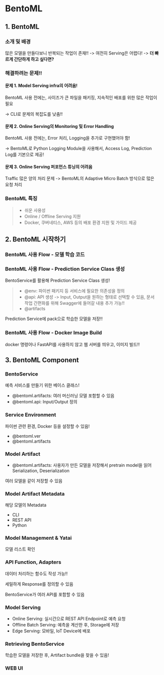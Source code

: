 # BentoML

## 1. BentoML

### 소개 및 배경

많은 모델을 만들다보니 반복되는 작업이 존재!! -> 여전히 Serving은 어렵다! -> **더 빠르게 간단하게 하고 싶다면?**

### 해결하려는 문제!!

#### 문제 1. Model Serving infra의 어려움!

BentoML 사용 전에는, 사이즈가 큰 파일을 패키징, 지속적인 배포를 위한 많은 작업이 필요

-> CLI로 문제의 복잡도를 낮춤!!

#### 문제 2. Online Serving의 Monitoring 및 Error Handling

BentoML 사용 전에는, Error 처리, Logging을 추가로 구현했어야 함!

-> BentoML로 Python Logging Module을 사용해서, Access Log, Prediction Log를 기본으로 제공!

#### 문제 3. Online Serving 퍼포먼스 튜닝의 어려움

Traffic 많은 양의 처리 문제 -> BentoML의 Adaptive Micro Batch 방식으로 많은 요청 처리

### BentoML 특징

> * 쉬운 사용성
> * Online / Offline Serving 지원
> * Docker, 쿠버네티스, AWS 등의 배포 환경 지원 및 가이드 제공

## 2. BentoML 시작하기

### BentoML 사용 Flow - 모델 학습 코드

### BentoML 사용 Flow - Prediction Service Class 생성

BentoService를 활용해 Prediction Service Class 생성!

> * @env: 파이썬 패키지 등 서비스에 필요한 의존성을 정의
> * @api: API 생성 -> Input, Output을 원하는 형태로 선택할 수 있음, 문서 작업 간편화를 위해 Swagger에 들어갈 내용 추가 가능!!
> * @artifacts

Prediction Service에 pack으로 학습한 모델을 저장!!

### BentoML 사용 Flow - Docker Image Build

docker 명령어나 FastAPI를 사용하지 않고 웹 서버를 띄우고, 이미지 빌드!!

## 3. BentoML Component

### BentoService

예측 서비스를 만들기 위한 베이스 클래스!

* @bentoml.artifacts: 여러 머신러닝 모델 포함할 수 있음
* @bentoml.api: Input/Output 정의

### Service Environment

파이썬 관련 환경, Docker 등을 설정할 수 있음!

* @bentoml.ver
* @bentoml.artifacts

### Model Artifact

* @bentoml.artifacts: 사용자가 만든 모델을 저장해서 pretrain model을 읽어 Serialization, Deserialization

여러 모델을 같이 저장할 수 있음

### Model Artifact Metadata

해당 모델의 Metadata

* CLI
* REST API
* Python

### Model Management & Yatai

모델 리스트 확인

### API Function, Adapters

데이터 처리하는 함수도 작성 가능!!

세밀하게 Response를 정의할 수 있음

BentoService가 여러 API를 포함할 수 있음

### Model Serving

* Online Serving: 실시간으로 REST API Endpoint로 예측 요청
* Offline Batch Serving: 예측을 계산한 후, Storage에 저장
* Edge Serving: 모바일, IoT Device에 배포

### Retrieving BentoService

학습한 모델을 저장한 후, Artifact bundle을 찾을 수 있음!

### WEB UI



